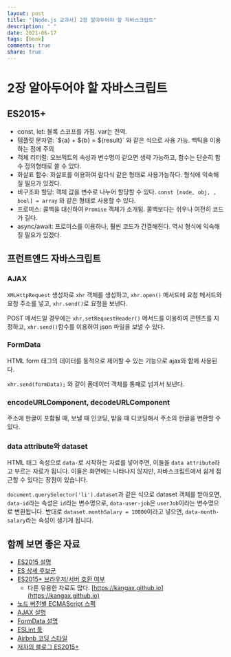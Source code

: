 ```yaml
---
layout: post
title: "[Node.js 교과서] 2장 알아두어야 할 자바스크립트"
description: " "
date: 2021-06-17
tags: [book]
comments: true
share: true
---
```


# 2장 알아두어야 할 자바스크립트

## ES2015+

* const, let: 블록 스코프를 가짐. var는 전역.
* 템플릿 문자열: \`${a} + ${b} = ${result}\` 와 같은 식으로 사용 가능. 백틱을 이용하는 점에 주의
* 객체 리터럴: 오브젝트의 속성과 변수명이 같으면 생략 가능하고, 함수는 단순히 함수 정의형태로 쓸 수 있다.
* 화살표 함수: 화살표를 이용하여 람다식 같은 형태로 사용가능하다. 형식에 익숙해질 필요가 있겠다.
* 비구조화 할당: 객체 값을 변수로 나누어 할당할 수 있다. `const [node, obj, , bool] = array` 와 같은 형태로 사용할 수 있다.
* 프로미스: 콜백을 대신하여 `Promise` 객체가 소개됨. 콜백보다는 쉬우나 여전히 코드가 길다.
* async/await: 프로미스를 이용하나, 훨씬 코드가 간결해진다. 역시 형식에 익숙해질 필요가 있겠다.

## 프런트엔드 자바스크립트

### AJAX

`XMLHttpRequest` 생성자로 `xhr` 객체를 생성하고, `xhr.open()` 메서드에 요청 메서드와 요청 주소를 넣고, `xhr.send()`로 요청을 보낸다.

POST 메서드일 경우에는 `xhr.setRequestHeader()` 메서드를 이용하여 콘텐츠를 지정하고, `xhr.send()`함수를 이용하여 json 파일을 보낼 수 있다.

### FormData

HTML form 태그의 데이터를 동적으로 제어할 수 있는 기능으로 ajax와 함께 사용된다.

`xhr.send(formData);` 와 같이 폼데이터 객체를 통째로 넘겨서 보낸다.

### encodeURLComponent, decodeURLComponent

주소에 한글이 포함될 때, 보낼 때 인코딩, 받을 때 디코딩해서 주소의 한글을 변환할 수 있다.

### data attribute와 dataset

HTML 태그 속성으로 `data-`로 시작하는 자료를 넣어주면, 이들을 `data attribute`라고 부르는 자료가 됩니다. 이들은 화면에는 나타나지 않지만, 자바스크립트에서 쉽게 접근할 수 있다는 장점이 있습니다.

`document.querySelector('li').dataset`과 같은 식으로 dataset 객체를 받아오면, `data-id`라는 속성은 `id`라는 변수명으로, `data-user-job`은 `userJob`이라는 변수명으로 변환됩니다. 반대로 `dataset.monthSalary = 10000`이라고 넣으면, `data-month-salary`라는 속성이 생기게 됩니다.

## 함께 보면 좋은 자료

* [ES2015 설명](https://developer.mozilla.org/ko/docs/Web/JavaScript/New_in_JavaScript/ECMAScript_6_support_in_Mozilla)
* [ES 상세 후보군](https://github.com/tc39/proposals)
* [ES2015+ 브라우저/서버 호환 여부](https://kangax.github.io/compat-table/es6/)
  * 다른 유용한 자료도 많다. [https://kangax.github.io](https://kangax.github.io)
* [노드 버전별 ECMAScript 스펙](https://node.green/)
* [AJAX 설명](https://developer.mozilla.org/ko/docs/Web/Guide/AJAX)
* [FormData 설명](https://developer.mozilla.org/ko/docs/Web/API/FormData)
* [ESLint 툴](https://eslint.org/)
* [Airbnb 코딩 스타일](https://github.com/airbnb/javascript)
* [저자의 블로그 ES2015+](https://www.zerocho.com/category/EcmaScript)
